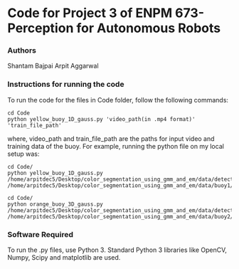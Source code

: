 # Code for Project 3 of ENPM 673-Perception for Autonomous Robots


### Authors
Shantam Bajpai
Arpit Aggarwal


### Instructions for running the code
To run the code for the files in Code folder, follow the following commands:

```
cd Code
python yellow_buoy_1D_gauss.py 'video_path(in .mp4 format)' 'train_file_path'
```
where, video_path and train_file_path are the paths for input video and training data of the buoy. For example, running the python file on my local setup was:

```
cd Code/
python yellow_buoy_1D_gauss.py /home/arpitdec5/Desktop/color_segmentation_using_gmm_and_em/data/detectbuoy.avi /home/arpitdec5/Desktop/color_segmentation_using_gmm_and_em/data/buoy1/train
```

```
cd Code/
python orange_buoy_3D_gauss.py /home/arpitdec5/Desktop/color_segmentation_using_gmm_and_em/data/detectbuoy.avi /home/arpitdec5/Desktop/color_segmentation_using_gmm_and_em/data/buoy2/train
```

### Software Required
To run the .py files, use Python 3. Standard Python 3 libraries like OpenCV, Numpy, Scipy and matplotlib are used.

